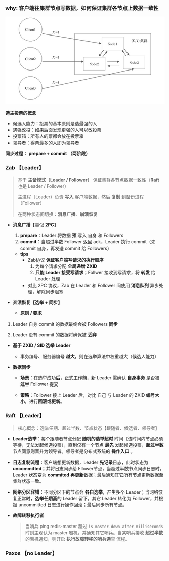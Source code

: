 ### why: 客户端往集群节点写数据，如何保证集群各节点上数据一致性

<img src="pictures/image-20210406191557474.png" alt="image-20210406191557474" style="zoom:80%;" />





**选主投票的概念**

- 候选人能力：投票的基本原则是选最强的人
- 遇强改投：如果后面发现更强的人可以改投票
- 投票箱：所有人的票都会放在投票箱
- 领导者：得票最多的人即为领导者

**同步过程：** **prepare + commit （两阶段）**



### Zab 【Leader】

> 基于 **主备模式（Leader / Follower）** 保证集群各节点数据一致性（**Raft** 也是 Leader / Follower）
>
> 主进程（Leader）负责 **写入** 客户端数据，然后 **复制** 到备份进程（Follower）
>
> 在两种状态间切换：**消息广播**、**崩溃恢复**

+ **消息广播**【类似 **2PC**】

  1. **prepare**：Leader 将数据 **预** 写入 自身 和 Followers
  2. **commit**：当超过半数 Follower 返回 ack，Leader 执行 commit（先 commit 自身，再发送 commit 给 Followers）

  + **tips**
    + Zab协议 **保证客户端写请求的执行顺序**
      1. 为每个请求分配 **全局递增 ZXID**
      2. **只能 Leader 接受写请求**；Follwer 接收到写请求，将 **转发** 给 Leader 处理 
    + 对比 2PC 协议，Zab 在 Leader 和 Follower 间使用 **消息队列** 异步处理，解除同步阻塞

+ **奔溃恢复【选举 + 同步】**

  + **原则 / 要求**
1. Leader 自身 commit 的数据最终会被 Followers **同步**
    
2. Leader 没有 commit 的数据将确保被 **丢弃**
    
+ **基于 ZXID / SID 选举 Leader**
  
  + 事务编号、服务器编号 **越大**，则在选举算法中权重越大（候选人能力）
  
+ **数据同步**
  + **场景**：在选举成功**后**，正式工作**前**，新 Leader 需确认 **自身事务** 是否被 **过半** Follower 提交
  
  + **策略**：Follower 接上 Leader 后，对比 自己 与 Leader 的 ZXID **编号大小**，进行**回滚或更新**。



### Raft 【Leader】

> 核心概念：选举任期、超过半数、节点状态【跟随者、候选者、领导者】

+ **Leader选举**：每个跟随者节点分配 **随机的选举超时** 时间（该时间内节点必须等待，无法发起候选投票），直到仅有一个节点 **最先** 发起候选投票，**超过半数** 节点同意则晋升为领导者。领导者是分布式系统的 **操作入口** 。

+ **日志复制流程**：客户端想更新数据，Leader **先记录**日志，此时状态为 **uncommitted**；并将日志同步给 Fllower节点，当超过半数节点同步日志时，Leader 状态变为 **commited** **再更新**数据；最后通知其它所有节点更新数据至集群状态一致。    

+ **网络分区容错**：不同分区下的节点会 **各自选举**，产生多个 Leader；当网络恢复正常时，**选举任期高**的 Leader 留下，其它 Leader 转化为 Follower，并根据 uncommitted 日志进行操作回滚；最后同步所有节点。

+ **故障转移执行者**

  > 当哨兵 ping redis-master 超过 ```is-master-down-after-milliseconds``` 时则主观认为 master 宕机，并通知其它哨兵。当某哨兵接收 **超过半数** 的宕机通知，则开启 **执行故障转移的哨兵选举** 流程。



### Paxos 【no Leader】



